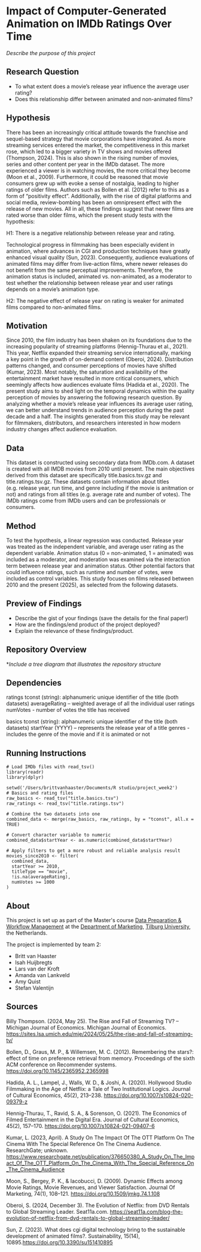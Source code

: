 # Impact of Computer-Generated Animation on IMDb Ratings Over Time
*Describe the purpose of this project* 

## Research Question

-   To what extent does a movie’s release year influence the average
    user rating? 
-   Does this relationship differ between animated and non-animated films?

## Hypothesis

There has been an increasingly critical attitude towards the franchise
and sequel-based strategy that movie corporations have integrated. As
more streaming services entered the market, the competitiveness in this
market rose, which led to a bigger variety in TV shows and movies
offered (Thompson, 2024). This is also shown in the rising number of
movies, series and other content per year in the IMDb dataset. The more
experienced a viewer is in watching movies, the more critical they
become (Moon et al., 2009). Furthermore, it could be reasoned that movie
consumers grew up with evoke a sense of nostalgia, leading to higher
ratings of older films. Authors such as Bollen et al. (2012) refer to
this as a form of “positivity effect”. Additionally, with the rise of
digital platforms and social media, review-bombing has been an
omnipresent effect with the release of new movies. All in all, these
findings suggest that newer films are rated worse than older films,
which the present study tests with the hypothesis:

H1: There is a negative relationship between release year and rating.

Technological progress in filmmaking has been especially evident in animation, 
where advances in CGI and production techniques have greatly enhanced visual 
quality (Sun, 2023). Consequently, audience evaluations of animated films may 
differ from live-action films, where newer releases do not benefit from the 
same perceptual improvements. Therefore, the animation status is included, 
animated vs. non-animated, as a moderator to test whether the relationship 
between release year and user ratings depends on a movie’s animation type.

H2: The negative effect of release year on rating is weaker for animated films compared to non-animated films. 

## Motivation

Since 2010, the film industry has been shaken on its foundations due to
the increasing popularity of streaming platforms (Hennig-Thurau et al.,
2021). This year, Netflix expanded their streaming service
internationally, marking a key point in the growth of on-demand content
(Oberoi, 2024). Distribution patterns changed, and consumer perceptions
of movies have shifted (Kumar, 2023). Most notably, the saturation and
availability of the entertainment market have resulted in more critical
consumers, which seemingly affects how audiences evaluate films (Hadida
et al., 2020). The present study aims to shed light on the temporal
dynamics within the quality perception of movies by answering the
following research question. By analyzing whether a movie’s release year influences its average user
rating, we can better understand trends in audience perception during
the past decade and a half. The insights generated from this study may
be relevant for filmmakers, distributors, and researchers interested in
how modern industry changes affect audience evaluation.

## Data

This dataset is constructed using secondary data from IMDb.com. A
dataset is created with all IMDB movies from 2010 until present. The
main objectives derived from this dataset are specifically
title.basics.tsv.gz and title.ratings.tsv.gz. These datasets contain
information about titles (e.g. release year, run time, and genre including
if the movie is anitmation or not) and ratings from all titles (e.g. average 
rate and number of votes). The IMDb ratings come from IMDb users and can be 
professionals or consumers.



## Method

To test the hypothesis, a linear regression was conducted. Release year
was treated as the independent variable, and average user rating as the
dependent variable. Animation status (0 = non-animated, 1 = animated) was 
included as a moderator, and moderation was examined via the interaction 
term between release year and animation status. Other potential factors that 
could influence ratings, such as runtime and number of votes, were included as
control variables. This study focuses on films released between 2010 and
the present (2025), as selected from the following datasets.

## Preview of Findings 
- Describe the gist of your findings (save the details for the final paper!)
- How are the findings/end product of the project deployed?
- Explain the relevance of these findings/product. 

## Repository Overview 

**Include a tree diagram that illustrates the repository structure*

## Dependencies 

ratings tconst (string): alphanumeric unique identifier of the title
(both datasets) averageRating – weighted average of all the individual
user ratings numVotes - number of votes the title has received

basics tconst (string): alphanumeric unique identifier of the title
(both datasets) startYear (YYYY) – represents the release year of a
title genres - includes the genre of the movie and if it is animated or 
not


## Running Instructions 

    # Load IMDb files with read_tsv()
    library(readr)
    library(dplyr)

    setwd('/Users/brittvanhaaster/Documents/R studio/project_week2')
    # Basics and rating files
    raw_basics <- read_tsv("title.basics.tsv")
    raw_ratings <- read_tsv("title.ratings.tsv")

    # Combine the two datasets into one
    combined_data <- merge(raw_basics, raw_ratings, by = "tconst", all.x = TRUE)

    # Convert character variable to numeric
    combined_data$startYear <- as.numeric(combined_data$startYear)

    # Apply filters to get a more robust and reliable analysis result
    movies_since2010 <- filter(
      combined_data,
      startYear >= 2010,
      titleType == "movie",
      !is.na(averageRating),
      numVotes >= 1000
    )

## About 

This project is set up as part of the Master's course [Data Preparation & Workflow Management](https://dprep.hannesdatta.com/) at the [Department of Marketing](https://www.tilburguniversity.edu/about/schools/economics-and-management/organization/departments/marketing), [Tilburg University](https://www.tilburguniversity.edu/), the Netherlands.

The project is implemented by team 2: 
- Britt van Haaster
- Isah Huijbregts
- Lars van der Kroft
- Amanda van Lankveld
- Amy Quist
- Stefan Valentijn


## Sources

Billy Thompson. (2024, May 25). The Rise and Fall of Streaming TV? –
Michigan Journal of Economics. Michigan Journal of Economics.
<https://sites.lsa.umich.edu/mje/2024/05/25/the-rise-and-fall-of-streaming-tv/>

Bollen, D., Graus, M. P., & Willemsen, M. C. (2012). Remembering the
stars?: effect of time on preference retrieval from memory. Proceedings
of the sixth ACM conference on Recommender systems.
<https://doi.org/10.1145/2365952.2365998>

Hadida, A. L., Lampel, J., Walls, W. D., & Joshi, A. (2020). Hollywood
Studio Filmmaking in the Age of Netflix: a Tale of Two Institutional
Logics. Journal of Cultural Economics, 45(2), 213–238.
<https://doi.org/10.1007/s10824-020-09379-z>

Hennig-Thurau, T., Ravid, S. A., & Sorenson, O. (2021). The Economics of
Filmed Entertainment in the Digital Era. Journal of Cultural Economics,
45(2), 157–170. <https://doi.org/10.1007/s10824-021-09407-6>

Kumar, L. (2023, April). A Study On The Impact Of The OTT Platform On
The Cinema With The Special Reference On The Cinema Audience.
ResearchGate; unknown.
<https://www.researchgate.net/publication/376650380_A_Study_On_The_Impact_Of_The_OTT_Platform_On_The_Cinema_With_The_Special_Reference_On_The_Cinema_Audience>

Moon, S., Bergey, P. K., & Iacobucci, D. (2009). Dynamic Effects among
Movie Ratings, Movie Revenues, and Viewer Satisfaction. Journal Of
Marketing, 74(1), 108–121. <https://doi.org/10.1509/jmkg.74.1.108>

Oberoi, S. (2024, December 3). The Evolution of Netflix: from DVD
Rentals to Global Streaming Leader. Seat11a.com.
<https://seat11a.com/blog-the-evolution-of-netflix-from-dvd-rentals-to-global-streaming-leader/>

Sun, Z. (2023). What does cgi digital technology bring to the sustainable 
development of animated films?. Sustainability, 15(14), 10895.<https://doi.org/10.3390/su151410895>